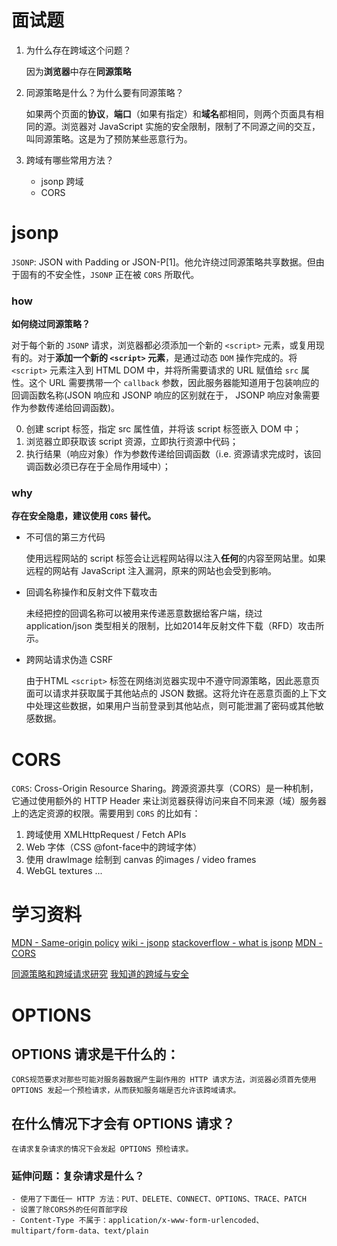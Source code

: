 # 面试题
1. 为什么存在跨域这个问题？

    因为**浏览器**中存在**同源策略**

3. 同源策略是什么？为什么要有同源策略？

    如果两个页面的**协议**，**端口**（如果有指定）和**域名**都相同，则两个页面具有相同的源。浏览器对 JavaScript 实施的安全限制，限制了不同源之间的交互，叫同源策略。这是为了预防某些恶意行为。

4. 跨域有哪些常用方法？

    - jsonp 跨域
    - CORS

# jsonp

`JSONP`: JSON with Padding or JSON-P[1]。他允许绕过同源策略共享数据。但由于固有的不安全性，`JSONP` 正在被 `CORS` 所取代。

### how

**如何绕过同源策略？**

对于每个新的 `JSONP` 请求，浏览器都必须添加一个新的 `<script>` 元素，或复用现有的。对于**添加一个新的 `<script>` 元素**，是通过动态 `DOM` 操作完成的。将 `<script>` 元素注入到 HTML DOM 中，并将所需要请求的 URL 赋值给 `src` 属性。这个 URL 需要携带一个 `callback` 参数，因此服务器能知道用于包装响应的回调函数名称(JSON 响应和 JSONP 响应的区别就在于， JSONP 响应对象需要作为参数传递给回调函数)。

0. 创建 script 标签，指定 src 属性值，并将该 script 标签嵌入 DOM 中；
1. 浏览器立即获取该 script 资源，立即执行资源中代码；
2. 执行结果（响应对象）作为参数传递给回调函数（i.e. 资源请求完成时，该回调函数必须已存在于全局作用域中）；

### why

**存在安全隐患，建议使用 `CORS` 替代。**

- 不可信的第三方代码

    使用远程网站的 script 标签会让远程网站得以注入**任何**的内容至网站里。如果远程的网站有 JavaScript 注入漏洞，原来的网站也会受到影响。

- 回调名称操作和反射文件下载攻击

    未经把控的回调名称可以被用来传递恶意数据给客户端，绕过 application/json 类型相关的限制，比如2014年反射文件下载（RFD）攻击所示。

- 跨网站请求伪造 CSRF

    由于HTML `<script>` 标签在网络浏览器实现中不遵守同源策略，因此恶意页面可以请求并获取属于其他站点的 JSON 数据。这将允许在恶意页面的上下文中处理这些数据，如果用户当前登录到其他站点，则可能泄漏了密码或其他敏感数据。

# CORS

`CORS`: Cross-Origin Resource Sharing。跨源资源共享（CORS）是一种机制，它通过使用额外的 HTTP Header 来让浏览器获得访问来自不同来源（域）服务器上的选定资源的权限。需要用到 `CORS` 的比如有：

1. 跨域使用 XMLHttpRequest / Fetch APIs
2. Web 字体（CSS @font-face中的跨域字体）
3. 使用 drawImage 绘制到 canvas 的images / video frames
4. WebGL textures ...

# 学习资料
[MDN - Same-origin policy](https://developer.mozilla.org/en-US/docs/Web/Security/Same-origin_policy)
[wiki - jsonp](https://en.wikipedia.org/wiki/JSONP)
[stackoverflow - what is jsonp](https://stackoverflow.com/questions/3839966/can-anyone-explain-what-jsonp-is-in-layman-terms)
[MDN - CORS](https://developer.mozilla.org/en-US/docs/Web/HTTP/CORS)

[同源策略和跨域请求研究](http://yincheng.site/cross-domain)
[我知道的跨域与安全](https://juejin.im/post/5a6320d56fb9a01cb64ee191)

# OPTIONS

## OPTIONS 请求是干什么的：

    CORS规范要求对那些可能对服务器数据产生副作用的 HTTP 请求方法，浏览器必须首先使用 OPTIONS 发起一个预检请求，从而获知服务端是否允许该跨域请求。

## 在什么情况下才会有 OPTIONS 请求？

    在请求复杂请求的情况下会发起 OPTIONS 预检请求。

### 延伸问题：复杂请求是什么？

    - 使用了下面任一 HTTP 方法：PUT、DELETE、CONNECT、OPTIONS、TRACE、PATCH
    - 设置了除CORS外的任何首部字段
    - Content-Type 不属于：application/x-www-form-urlencoded、multipart/form-data、text/plain
